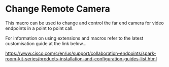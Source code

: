 # Change Remote Camera
This macro can be used to change and control the far end camera for video endpoints in a point to point call.

For information on using extensions and macros refer to the latest customisation guide at the link below...

https://www.cisco.com/c/en/us/support/collaboration-endpoints/spark-room-kit-series/products-installation-and-configuration-guides-list.html


